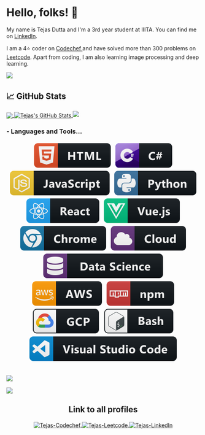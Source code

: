 <h1> Hello, folks! 👋 </h1>
My name is Tejas Dutta and I'm a 3rd year student at IIITA. You can find me on <a href="https://linkedin.com/in/tejas-dutta-917343200" target="blank">
    LinkedIn</a>.

I am a 4⭐ coder on <a href="https://www.codechef.com/users/tejd" target="blank">
    Codechef
  </a> and have solved more than 300 problems on <a href="https://leetcode.com/tejasdutta01/" target="blank">
    Leetcode</a>. Apart from coding, I am also learning image processing and deep learning.

![](https://komarev.com/ghpvc/?username=TEJASDUTTA&color=blue)
## &#x1f4c8; GitHub Stats

<a href="https://github.com/TEJASDUTTA/TEJASDUTTA">
  <img align="center" src="https://github-readme-stats.vercel.app/api/top-langs/?username=TEJASDUTTA&theme=default&show_icons=true&line_height=27"/>
</a>

<a href="https://github.com/TEJASDUTTA/TEJASDUTTA">
  <img align="center" src="https://github-readme-stats.vercel.app/api?username=TEJASDUTTA&theme=default&show_icons=true&line_height=27" alt="Tejas's GitHub Stats" />
</a> 

<a href="https://github.com/TEJASDUTTA/github-readme-stats"> 
    <img  src="https://github-readme-stats.vercel.app/api?username=TEJASDUTTA&&show_icons=true&theme=radical"/>
  </a>

<br />

### - Languages and Tools...

<p align="center">
  <!-- For more icons please follow  https://github.com/MikeCodesDotNET/ColoredBadges -->
  <img src="https://raw.githubusercontent.com/8bithemant/8bithemant/master/svg/dev/languages/html.svg" alt="html" style="vertical-align:top; margin:4px">    
  <img src="https://raw.githubusercontent.com/8bithemant/8bithemant/master/svg/dev/languages/csharp.svg" alt="csharp" style="vertical-align:top; margin:4px">
  <img src="https://raw.githubusercontent.com/8bithemant/8bithemant/master/svg/dev/languages/js.svg" alt="js" style="vertical-align:top; margin:4px">
  <img src="https://raw.githubusercontent.com/8bithemant/8bithemant/master/svg/dev/languages/python.svg" alt="python" style="vertical-align:top; margin:4px">
  <img src="https://raw.githubusercontent.com/8bithemant/8bithemant/master/svg/dev/frameworks/react.svg" alt="react" style="vertical-align:top; margin:4px">
  <img src="https://raw.githubusercontent.com/8bithemant/8bithemant/master/svg/dev/frameworks/vue.svg" alt="vue" style="vertical-align:top; margin:4px">
  <img src="https://raw.githubusercontent.com/8bithemant/8bithemant/master/svg/dev/misc/chrome.svg" alt="chrome" style="vertical-align:top; margin:4px">
  <img src="https://raw.githubusercontent.com/8bithemant/8bithemant/master/svg/dev/misc/cloud.svg" alt="cloud" style="vertical-align:top; margin:4px">
  <img src="https://raw.githubusercontent.com/8bithemant/8bithemant/master/svg/dev/misc/datascience.svg" alt="datascience" style="vertical-align:top; margin:4px">
  <img src="https://raw.githubusercontent.com/8bithemant/8bithemant/master/svg/dev/services/aws.svg" alt="aws" style="vertical-align:top; margin:4px">
  <img src="https://raw.githubusercontent.com/8bithemant/8bithemant/master/svg/dev/services/npm.svg" alt="npm" style="vertical-align:top; margin:4px">
  <img src="https://raw.githubusercontent.com/8bithemant/8bithemant/master/svg/dev/services/gcp.svg" alt="gcp" style="vertical-align:top; margin:4px">
  <img src="https://raw.githubusercontent.com/8bithemant/8bithemant/master/svg/dev/tools/bash.svg" alt="bash" style="vertical-align:top; margin:4px">
  <img src="https://raw.githubusercontent.com/8bithemant/8bithemant/master/svg/dev/tools/visualstudio_code.svg" alt="vscode" style="vertical-align:top; margin:4px">
</p>

<br />
<a href="https://github.com/TEJASDUTTA/Smart-Dustbin-Management-System">
  <img align="center" src="https://github-readme-stats.vercel.app/api/pin/?username=TEJASDUTTA&repo=Smart-Dustbin-Management-System&theme=default&show_icons=true" />
</a>


<a href="https://github.com/TEJASDUTTA/Real-Time-Face-Mask-Detection
">
  <img align="center" src="https://github-readme-stats.vercel.app/api/pin/?username=TEJASDUTTA&repo=Real-Time-Face-Mask-Detection&theme=default&show_icons=true" />
</a>

<h2 align="center">Link to all profiles</h2>
<p align="center">
  
  <a href="https://www.codechef.com/users/tejd" target="blank">
    <img align="center" src="https://cdn.jsdelivr.net/npm/simple-icons@3.0.1/icons/codechef.svg" alt="Tejas-Codechef" height="25" width="25" />
  </a>

  <a href="https://leetcode.com/tejasdutta01/" target="blank">
    <img align="center" src="https://cdn.jsdelivr.net/npm/simple-icons@3.0.1/icons/leetcode.svg" alt="Tejas-Leetcode" height="25" width="25" />
  </a>

  <a href="https://linkedin.com/in/tejas-dutta-917343200" target="blank">
    <img align="center" src="https://cdn.jsdelivr.net/npm/simple-icons@3.0.1/icons/linkedin.svg" alt="Tejas-LinkedIn" height="25" width="25" />
  </a>

  
</p>
